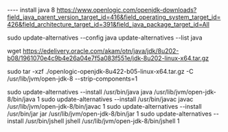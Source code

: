 ---- install java 8
https://www.openlogic.com/openjdk-downloads?field_java_parent_version_target_id=416&field_operating_system_target_id=426&field_architecture_target_id=391&field_java_package_target_id=All

sudo update-alternatives --config java
update-alternatives --list java

wget https://edelivery.oracle.com/akam/otn/java/jdk/8u202-b08/1961070e4c9b4e26a04e7f5a083f551e/jdk-8u202-linux-x64.tar.gz

sudo tar -xzf ./openlogic-openjdk-8u422-b05-linux-x64.tar.gz -C /usr/lib/jvm/open-jdk-8 --strip-components=1

sudo update-alternatives --install /usr/bin/java java /usr/lib/jvm/open-jdk-8/bin/java 1
sudo update-alternatives --install /usr/bin/javac javac /usr/lib/jvm/open-jdk-8/bin/javac 1
sudo update-alternatives --install /usr/bin/jar jar /usr/lib/jvm/open-jdk-8/bin/jar 1
sudo update-alternatives --install /usr/bin/jshell jshell /usr/lib/jvm/open-jdk-8/bin/jshell 1
